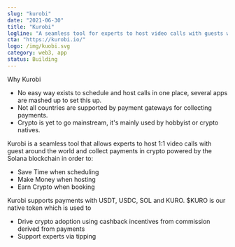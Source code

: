 ```yaml
---
slug: "kurobi"
date: "2021-06-30"
title: "Kurobi"
logline: "A seamless tool for experts to host video calls with guests worldwide"
cta: "https://kurobi.io/"
logo: /img/kuobi.svg
category: web3, app
status: Building
---
```


Why Kurobi
- No easy way exists to schedule and host calls in one place, several apps are mashed up to set this up.
- Not all countries are supported by payment gateways for collecting payments. 
- Crypto is yet to go mainstream, it's mainly used by hobbyist or crypto natives.

Kurobi is a seamless tool that allows experts to host 1:1 video calls with guest around the world and collect payments in crypto powered by the Solana blockchain in order to:

- Save Time when scheduling
- Make Money when hosting
- Earn Crypto when booking

Kurobi supports payments with USDT, USDC, SOL and KURO. $KURO is our native token which is used to 
- Drive crypto adoption using cashback incentives from commission derived from payments 
- Support experts via tipping
